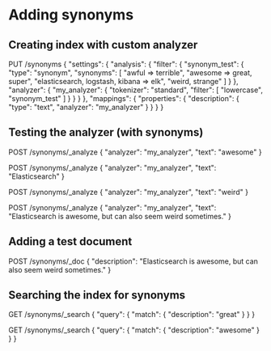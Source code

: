 # Adding synonyms

## Creating index with custom analyzer


PUT /synonyms
{
  "settings": {
    "analysis": {
      "filter": {
        "synonym_test": {
          "type": "synonym", 
          "synonyms": [
            "awful => terrible",
            "awesome => great, super",
            "elasticsearch, logstash, kibana => elk",
            "weird, strange"
          ]
        }
      },
      "analyzer": {
        "my_analyzer": {
          "tokenizer": "standard",
          "filter": [
            "lowercase",
            "synonym_test"
          ]
        }
      }
    }
  },
  "mappings": {
    "properties": {
      "description": {
        "type": "text",
        "analyzer": "my_analyzer"
      }
    }
  }
}


## Testing the analyzer (with synonyms)


POST /synonyms/_analyze
{
  "analyzer": "my_analyzer",
  "text": "awesome"
}



POST /synonyms/_analyze
{
  "analyzer": "my_analyzer",
  "text": "Elasticsearch"
}



POST /synonyms/_analyze
{
  "analyzer": "my_analyzer",
  "text": "weird"
}



POST /synonyms/_analyze
{
  "analyzer": "my_analyzer",
  "text": "Elasticsearch is awesome, but can also seem weird sometimes."
}


## Adding a test document


POST /synonyms/_doc
{
  "description": "Elasticsearch is awesome, but can also seem weird sometimes."
}


## Searching the index for synonyms


GET /synonyms/_search
{
  "query": {
    "match": {
      "description": "great"
    }
  }
}



GET /synonyms/_search
{
  "query": {
    "match": {
      "description": "awesome"
    }
  }
}
